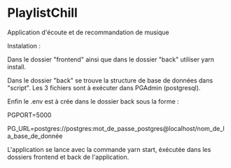 # PlaylistChill

Application d'écoute et de recommandation de musique 

Instalation :

Dans le dossier "frontend" ainsi que dans le dossier "back" utiliser yarn install.

Dans le dossier "back" se trouve la structure de base de données dans "script". Les 3 fichiers sont à exécuter dans PGAdmin (postgresql).

Enfin le .env est à crée dans le dossier back sous la forme : 

PGPORT=5000

PG_URL=postgres://postgres:mot_de_passe_postgres@localhost/nom_de_la_base_de_donnée

L'application se lance avec la commande yarn start, éxécutée dans les dossiers frontend et back de l'application.